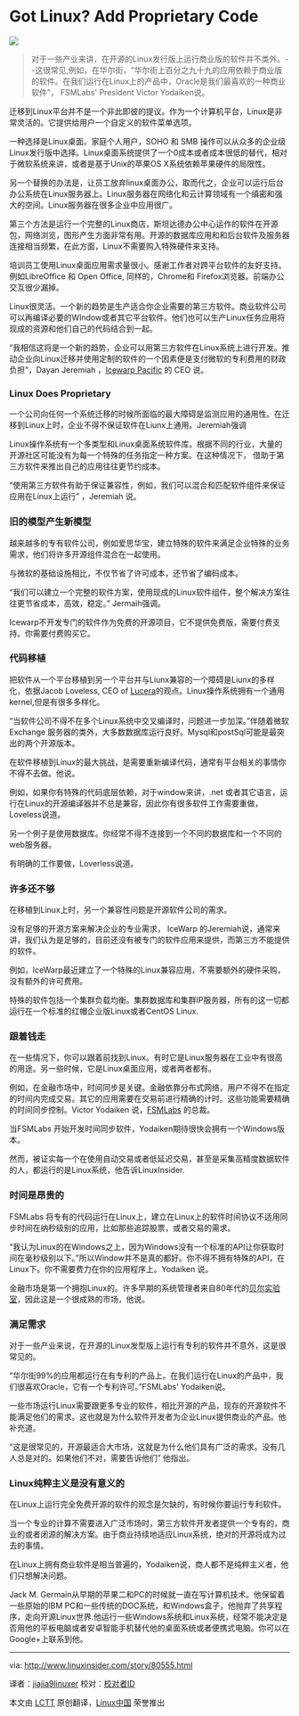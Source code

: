 
Got Linux? Add Proprietary Code
================================================================================
![](http://www.linuxinsider.com/images/rw661226/linux-enterprise-proprietary-code.jpg)

> 对于一些产业来讲，在开源的Linux发行版上运行商业版的软件并不类外。--这很常见,例如，在华尔街，“华尔街上百分之九十九的应用依赖于商业版的软件。在我们运行在Linux上的产品中，Oracle是我们最喜欢的一种商业软件”， FSMLabs' President Victor Yodaiken说。

迁移到Linux平台并不是一个非此即彼的提议。作为一个计算机平台，Linux是非常灵活的。它提供给用户一个自定义的软件菜单选项。

一种选择是Linux桌面。家庭个人用户，SOHO 和 SMB 操作可以从众多的企业级Linux发行版中选择。Linux桌面系统提供了一个0成本或者成本很低的替代，相对于微软系统来讲，或者是基于Unix的苹果OS X系统依赖苹果硬件的局限性。

另一个替换的办法是，让员工放弃linux桌面办公，取而代之，企业可以运行后台办公系统在Linux服务器上。Linux服务器在网络化和云计算领域有一个缜密和强大的空间。Linux服务器在很多企业中应用很广。

第三个方法是运行一个完整的Linux商店，斯坦达德办公中心运作的软件在开源包，网络浏览，图形产生方面非常有用。开源的数据库应用和和后台软件及服务器连接相当频繁，在此方面，Linux不需要购入特殊硬件来支持。

培训员工使用Linux桌面应用需求量很小。感谢工作者对跨平台软件的友好支持。例如LibreOffice 和 Open Office, 同样的，Chrome和 Firefox浏览器。前端办公交互很少漏掉。

Linux很灵活。一个新的趋势是生产适合你企业需要的第三方软件。商业软件公司可以再编译必要的WIndow或者其它平台软件。他们也可以生产Linux任务应用将现成的资源和他们自己的代码结合到一起。

“我相信这将是一个新的趋势，企业可以用第三方软件在Linux系统上进行开发。推动企业向Linux迁移并使用定制的软件的一个因素便是支付微软的专利费用的财政负担”，Dayan Jeremiah ，[Icewarp Pacific][1] 的 CEO 说。 


### Linux Does Proprietary ###

一个公司向任何一个系统迁移的时候所面临的最大障碍是监测应用的通用性。在迁移到Linux上时，企业不得不保证软件在Liunx上通用。Jeremiah强调

Linux操作系统有一个多类型和Linux桌面系统软件库。根据不同的行业，大量的开源社区可能没有为每一个特殊的任务指定一种方案。在这种情况下， 借助于第三方软件来推出自己的应用往往更节约成本。

“使用第三方软件有助于保证兼容性，例如，我们可以混合和匹配软件组件来保证应用在Linux上运行” ，Jeremiah 说。

### 旧的模型产生新模型 ###

越来越多的专有软件公司，例如爱思华宝，建立特殊的软件来满足企业特殊的业务需求，他们将许多开源组件混合在一起使用。

与微软的基础设施相比，不仅节省了许可成本，还节省了编码成本。

“我们可以建立一个完整的软件方案，使用现成的Linux软件组件，整个解决方案往往更节省成本，高效，稳定。” Jermaih强调。

Icewarp不开发专门的软件作为免费的开源项目，它不提供免费版，需要付费支持。你需要付费购买它。

### 代码移植 ###

把软件从一个平台移植到另一个平台并与Liunx兼容的一个障碍是Liunx的多样化，依据Jacob Loveless, CEO of [Lucera][2]的观点。Linux操作系统拥有一个通用kernel,但是有很多多样化。

“当软件公司不得不在多个Linux系统中交叉编译时，问题进一步加深。”伴随着微软Exchange 服务器的类外，大多数数据库运行良好。Mysql和postSql可能是最突出的两个开源版本。

在软件移植到Linux的最大挑战，是需要重新编译代码，通常有平台相关的事情你不得不去做。他说。

例如，如果你有特殊的代码底层依赖，对于window来讲，.net 或者其它语言，运行在Linux的开源编译器并不总是兼容，因此你有很多软件工作需要重做，Loveless说道。

另一个例子是使用数据库。你经常不得不连接到一个不同的数据库和一个不同的web服务器。

有明确的工作要做，Loverless说道。

### 许多还不够 ###

在移植到Linux上时，另一个兼容性问题是开源软件公司的需求。

没有足够的开源方案来解决企业的专业需求， IceWarp 的Jeremiah说，通常来讲，我们认为是足够的，目前还没有被专门的软件应用来提供，而第三方不能提供的软件。

例如，IceWarp最近建立了一个特殊的Linux兼容应用，不需要额外的硬件采购，没有额外的许可费用。

特殊的软件包括一个集群负载均衡。集群数据库和集群IP服务器，所有的这一切都运行在一个标准的红帽企业版Linux或者CentOS Linux.


### 跟着钱走 ###

在一些情况下，你可以跟着前找到Linux。有时它是Linux服务器在工业中有很高的用途。另一些时候，它是Linux桌面应用，或者两者都有。

例如，在金融市场中，时间同步是关键。金融依靠分布式网络，用户不得不在指定的时间内完成交易。其它的应用需要在交易前进行精确的计时。这些功能需要精确的时间同步控制。Victor Yodaiken 说，[FSMLabs][3] 的总裁。

当FSMLabs 开始开发时间同步软件，Yodaiken期待很快会拥有一个Windows版本。

然而，被证实每一个在使用自动交易或者低延迟交易，甚至是采集高精度数据软件的人，都运行的是Linux系统，他告诉LinuxInsider.

### 时间是昂贵的 ###

FSMLabs 将专有的代码运行在Linux上，建立在Linux上的软件时间协议不适用同步时间在纳秒级别的应用，比如那些追踪股票，或者交易的需求。

“我认为Linux的在Windows之上，因为Windows没有一个标准的API让你获取时间在毫秒级别以下。”所以Window并不是真的都好。你不得不拥有特殊的API，在Linux下。你不需要费力在你的应用程序上。Yodaiken 说。

金融市场是第一个拥抱Linux的。许多早期的系统管理者来自80年代的[贝尔实验室][4]，因此这是一个很成熟的市场，他说。

### 满足需求 ###

对于一些产业来说，在开源的Linux发型版上运行有专利的软件并不意外，这是很常见的。

“华尔街99%的应用都运行在有专利的产品上。在我们运行在Linux的产品中，我们很喜欢Oracle，它有一个专利许可。”FSMLabs' Yodaiken说。

一些市场运行Linux需要跟更多专业的软件，相比开源的产品，现存的开源软件不能满足他们的需求。这也就是为什么软件开发者为企业Linux提供商业的产品。他补充道。

“这是很常见的，开源最适合大市场，这就是为什么他们具有广泛的需求。没有几人总是对的。如果他们不对，需要告诉他们” 他指出。

### Linux纯粹主义是没有意义的 ###

在Linux上运行完全免费开源的软件的观念是欠缺的，有时候你要运行专利软件。

当一个专业的计算不需要进入广泛市场时，第三方软件开发者提供一个专有的，商业的或者闭源的解决方案。由于商业持续地适应Linux系统，绝对的开源将成为过去的事情。

在Linux上拥有商业软件是相当普遍的，Yodaiken说，商人都不是纯粹主义者，他们只想解决问题。

Jack M. Germain从早期的苹果二和PC的时候就一直在写计算机技术。他保留着一些原始的IBM PC和一些传统的DOC系统，和Windows盒子，他抛弃了共享程序，走向开源Linux世界.他运行一些Windows系统和Linux系统，经常不能决定是否用他的平板电脑或者安卓智能手机替代他的桌面系统或者便携式电脑。你可以在Google+上联系到他。

--------------------------------------------------------------------------------

via: http://www.linuxinsider.com/story/80555.html

译者：[jiajia9linuxer](https://github.com/jiajia9linuxer) 校对：[校对者ID](https://github.com/校对者ID)

本文由 [LCTT](https://github.com/LCTT/TranslateProject) 原创翻译，[Linux中国](http://linux.cn/) 荣誉推出

[1]:http://www.icewarp.com/
[2]:https://lucerahq.com
[3]:http://www.fsmlabs.com/
[4]:http://www.bell-labs.com/
